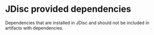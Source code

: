 <!-- Copyright Vespa.ai. Licensed under the terms of the Apache 2.0 license. See LICENSE in the project root. -->
# JDisc provided dependencies

Dependencies that are installed in JDisc and should not be included in artifacts with dependencies.
